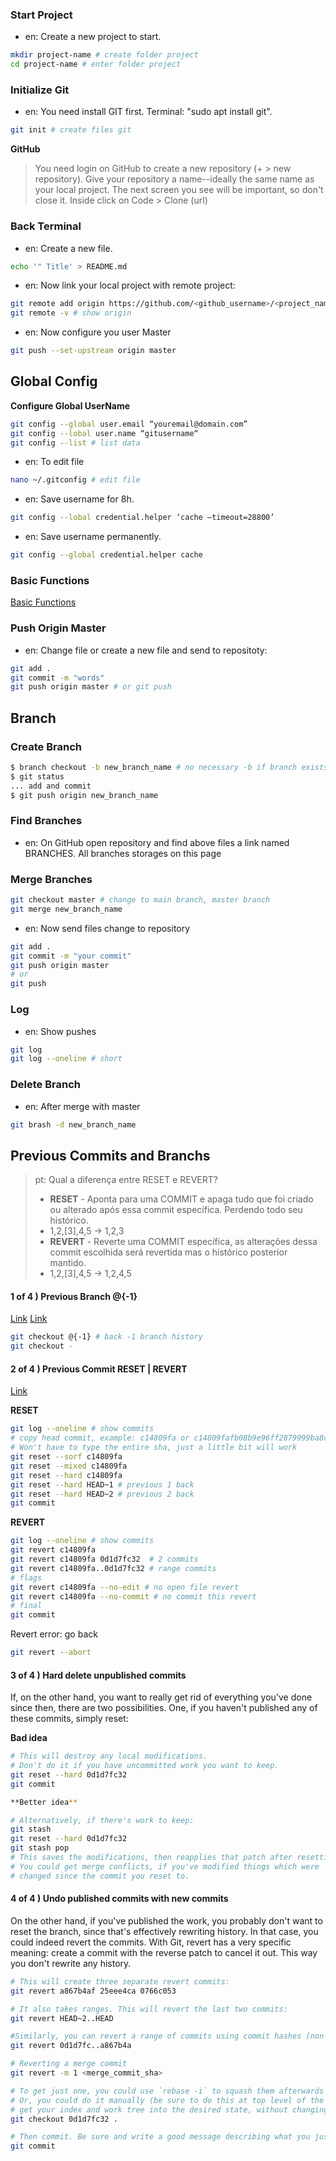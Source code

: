 ### Start Project

* en: Create a new project to start.
```bash
mkdir project-name # create folder project
cd project-name # enter folder project
```

### Initialize Git

* en: You need install GIT first. Terminal: "sudo apt install git".

```bash
git init # create files git
```

**GitHub**

> You need login on GitHub to create a new repository (+ > new repository).
> Give your repository a name--ideally the same name as your local project.
> The next screen you see will be important, so don't close it.
> Inside click on Code > Clone (url)

### Back Terminal

* en: Create a new file.
```bash
echo '" Title' > README.md
```

* en: Now link your local project with remote project:
```bash
git remote add origin https://github.com/<github_username>/<project_name>.git
git remote -v # show origin 
```

* en: Now configure you user Master
```bash
git push --set-upstream origin master
```

## Global Config

**Configure Global UserName**

```bash
git config --global user.email “youremail@domain.com”
git config --lobal user.name “gitusername“
git config --list # list data
```
* en: To edit file
```bash
nano ~/.gitconfig # edit file
```

* en: Save username for 8h.
```bash
git config --lobal credential.helper ‘cache –timeout=28800’
```

* en: Save username permanently.
```bash
git config --global credential.helper cache
```
 
### Basic Functions

[Basic Functions](https://www.gnial.com.br/gnialhelp/git-and-github-basic-functions/)

### Push Origin Master

* en: Change file or create a new file and send to repositoty:

```bash
git add .
git commit -m "words"
git push origin master # or git push
```

## Branch

### Create Branch

```bash
$ branch checkout -b new_branch_name # no necessary -b if branch exists
$ git status
... add and commit
$ git push origin new_branch_name
```

### Find Branches

* en: On GitHub open repository and find above files a link named BRANCHES.
All branches storages on this page

### Merge Branches

```bash
git checkout master # change to main branch, master branch
git merge new_branch_name
```

* en: Now send files change to repository

```bash
git add .
git commit -m "your commit"
git push origin master
# or
git push
```

### Log

* en: Show pushes
```bash
git log
git log --oneline # short
```

### Delete Branch

* en: After merge with master
```bash
git brash -d new_branch_name
```

## Previous Commits and Branchs

> pt: Qual a diferença entre RESET e REVERT?
> * **RESET** - Aponta para uma COMMIT e apaga tudo que foi criado ou alterado após essa commit específica. Perdendo todo seu histórico. 
> * 1,2,[3],4,5 -> 1,2,3
> * **REVERT** - Reverte uma COMMIT específica, as alterações dessa commit escolhida será revertida mas o histórico posterior mantido. 
> * 1,2,[3],4,5 -> 1,2,4,5

#### 1 of 4 ) Previous Branch @{-1}

[Link](https://marcgg.com/blog/2015/10/18/git-checkout-minus/)
[Link](https://stackoverflow.com/questions/7206801/is-there-any-way-to-git-checkout-previous-branch)

```bash
git checkout @{-1} # back -1 branch history
git checkout -
```
#### 2 of 4 ) Previous Commit RESET | REVERT

[Link](https://stackoverflow.com/questions/3639115/reverting-to-a-specific-commit-based-on-commit-id-with-git)

**RESET**

```bash
git log --oneline # show commits
# copy head commit, example: c14809fa or c14809fafb08b9e96ff2879999ba8c807d10fb07
# Won't have to type the entire sha, just a little bit will work
git reset --sorf c14809fa 
git reset --mixed c14809fa 
git reset --hard c14809fa
git reset --hard HEAD~1 # previous 1 back
git reset --hard HEAD~2 # previous 2 back
git commit
```

**REVERT**

```bash
git log --oneline # show commits
git revert c14809fa
git revert c14809fa 0d1d7fc32  # 2 commits
git revert c14809fa..0d1d7fc32 # range commits
# flags
git revert c14809fa --no-edit # no open file revert
git revert c14809fa --no-commit # no commit this revert
# final
git commit
```
Revert error: go back
```bash
git revert --abort
```

#### 3 of 4 ) Hard delete unpublished commits

If, on the other hand, you want to really get rid of everything you've done since then, there are two possibilities. One, if you haven't published any of these commits, simply reset:

**Bad idea**

```bash
# This will destroy any local modifications.
# Don't do it if you have uncommitted work you want to keep.
git reset --hard 0d1d7fc32
git commit

**Better idea**

# Alternatively, if there's work to keep:
git stash
git reset --hard 0d1d7fc32
git stash pop
# This saves the modifications, then reapplies that patch after resetting.
# You could get merge conflicts, if you've modified things which were
# changed since the commit you reset to.
```

#### 4 of 4 ) Undo published commits with new commits

On the other hand, if you've published the work, you probably don't want to reset the branch, since that's effectively rewriting history. In that case, you could indeed revert the commits. With Git, revert has a very specific meaning: create a commit with the reverse patch to cancel it out. This way you don't rewrite any history.

```bash
# This will create three separate revert commits:
git revert a867b4af 25eee4ca 0766c053

# It also takes ranges. This will revert the last two commits:
git revert HEAD~2..HEAD

#Similarly, you can revert a range of commits using commit hashes (non inclusive of first hash):
git revert 0d1d7fc..a867b4a

# Reverting a merge commit
git revert -m 1 <merge_commit_sha>

# To get just one, you could use `rebase -i` to squash them afterwards
# Or, you could do it manually (be sure to do this at top level of the repo)
# get your index and work tree into the desired state, without changing HEAD:
git checkout 0d1d7fc32 .

# Then commit. Be sure and write a good message describing what you just did
git commit
```


